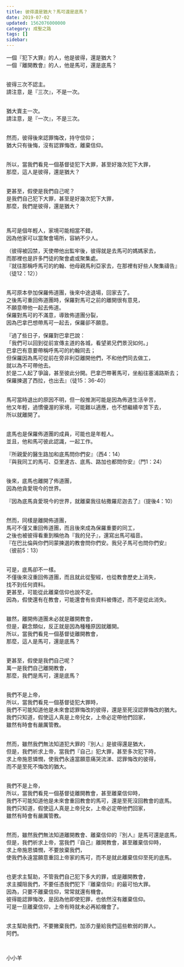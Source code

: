 ```yaml
---
title: 彼得還是猶大？馬可還是底馬？
date: 2019-07-02
updated: 1562076000000
category: 成聖之路
tags: []
sidebar: 
---
```


<p>一個『犯下大罪』的人，他是彼得，還是猶大？<br/>
一個『離開教會』的人，他是馬可，還是底馬？</p>
<p><br/>
彼得三次不認主。<br/>
請注意，是『三次』，不是一次。</p>
<p><br/>
猶大賣主一次。<br/>
請注意，是『一次』，不是三次。</p>
<p><br/>
然而，彼得後來認罪悔改，持守信仰；<br/>
猶大只有後悔，沒有認罪悔改，離棄信仰。</p>
<p><br/>
所以，當我們看見一個基督徒犯下大罪，甚至好幾次犯下大罪，<br/>
那麼，這人是彼得，還是猶大？</p>
<p><br/>
更甚至，假使是我們自己呢？<br/>
是我們自己犯下大罪，甚至是好幾次犯下大罪，<br/>
那麼，我們是彼得，還是猶大？</p>
<p> </p>
<p>馬可是個年輕人，家境可能相當不錯，<br/>
因為他家可以當聚會場所，容納不少人。</p>
<p>（彼得被囚禁，天使帶他出監牢後，彼得就是去馬可的媽媽家去，<br/>
而那裡也是許多門徒的聚會處或聚集處。<br/>
『就往那稱呼馬可的約翰、他母親馬利亞家去，在那裡有好些人聚集禱告』<br/>
（徒12：12））</p>
<p><br/>
馬可原本參加保羅佈道團，後來中途退場，回家去了。<br/>
之後馬可重回佈道團時，保羅對馬可之前的離開很有意見，<br/>
不願意帶他一起去佈道。<br/>
保羅對馬可的不滿意，導致佈道團分裂，<br/>
因為巴拿巴想帶馬可一起去，保羅卻不願意。</p>
<p>『過了些日子，保羅對巴拿巴說：<br/>
「我們可以回到從前宣傳主道的各城，看望弟兄們景況如何。」<br/>
巴拿巴有意要帶稱呼馬可的約翰同去；<br/>
但保羅因為馬可從前在旁非利亞離開他們，不和他們同去做工，<br/>
就以為不可帶他去。<br/>
於是二人起了爭論，甚至彼此分開。巴拿巴帶著馬可，坐船往塞浦路斯去；<br/>
保羅揀選了西拉，也出去』（徒15：36-40）</p>
<p><br/>
馬可當時退出的原因不明，但一般推測可能是因為佈道生活辛苦，<br/>
他又年輕，過慣優渥的家境，可能難以適應，也不想繼續辛苦下去，<br/>
所以就離開了。</p>
<p><br/>
底馬也是保羅佈道團的成員，可能也是年輕人。<br/>
並且，他和馬可彼此認識，一起工作。</p>
<p>『所親愛的醫生路加和底馬問你們安』（西4：14）<br/>
『與我同工的馬可、亞里達古、底馬、路加也都問你安』（門1：24）</p>
<p><br/>
後來，底馬也離開了佈道團，<br/>
因為他貪愛現今的世界。</p>
<p>『因為底馬貪愛現今的世界，就離棄我往帖撒羅尼迦去了』（提後4：10）</p>
<p><br/>
然而，同樣是離開佈道團，<br/>
馬可不僅又重回佈道團，而且後來成為保羅重要的同工，<br/>
之後也被彼得看重到稱他為『我的兒子』，還寫出馬可福音。<br/>
『在巴比倫與你們同蒙揀選的教會問你們安。我兒子馬可也問你們安』<br/>
（彼前5：13）</p>
<p><br/>
可是，底馬卻不一樣。<br/>
不僅後來沒重回佈道團，而且就此從聖經，也從教會歷史上消失，<br/>
找不到任何資料。<br/>
更甚至，可能從此離棄信仰也說不定。<br/>
因為，假使還有在教會，可能還會有些資料被傳述，而不是從此消失。</p>
<p><br/>
雖然，離開佈道團未必就是離開教會，<br/>
但是，觀念類似，反正就是因為種種原因就離開。<br/>
所以，當我們看見一個基督徒離開教會，<br/>
那麼，這人是馬可，還是底馬？</p>
<p><br/>
更甚至，假使是我們自己呢？<br/>
萬一是我們自己離開教會，<br/>
那麼，我們是馬可，還是底馬？</p>
<p><br/>
我們不是上帝，<br/>
所以，當我們看見一個基督徒犯大罪時，<br/>
我們不可能知道他是未來會認罪悔改的彼得，還是至死沒認罪悔改的猶大。<br/>
我們只知道，假使這人真是上帝兒女，上帝必定帶他們回家，<br/>
雖然有時會有嚴厲管教。</p>
<p><br/>
然而，雖然我們無法知道犯大罪的『別人』是彼得還是猶大，<br/>
但是，我們祈求上帝，當我們『自己』犯大罪，甚至多次犯下時，<br/>
求上帝施恩憐憫，使我們永遠當願意痛哭流涕、認罪悔改的彼得，<br/>
而不是至死不悔改的猶大。</p>
<p><br/>
我們不是上帝，<br/>
所以，當我們看見一個基督徒離開教會，甚至離棄信仰時，<br/>
我們不可能知道他是未來會重回教會的馬可，還是至死沒回教會的底馬。<br/>
我們只知道，假使這人真是上帝兒女，上帝必定帶他們回家，<br/>
雖然有時會有嚴厲管教。</p>
<p><br/>
然而，雖然我們無法知道離開教會、離棄信仰的『別人』是馬可還是底馬，<br/>
但是，我們祈求上帝，當我們『自己』離開教會，甚至離棄信仰時，<br/>
求上帝施恩憐憫，不要放棄我們，<br/>
使我們永遠當願意重回上帝家的馬可，而不是就此離棄信仰至死的底馬。</p>
<p><br/>
也更求主幫助，不管我們自己犯下多大的罪，或是離開教會，<br/>
求主攔阻我們，不要任憑我們犯下『離棄信仰』的最可怕大罪。<br/>
因為，只要不離棄信仰，常常就還有機會。<br/>
彼得能認罪悔改，是因為他即使犯罪，也依然沒有離棄信仰。<br/>
可是一旦離棄信仰，上帝有時就未必再給機會了。</p>
<p><br/>
求主幫助我們，不要撇棄我們，加添力量給我們這些軟弱的罪人。<br/>
阿們。</p>
<p> </p>
<p>小小羊</p>
